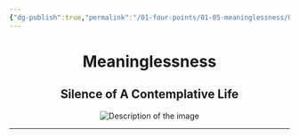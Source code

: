 ```yaml
---
{"dg-publish":true,"permalink":"/01-four-points/01-05-meaninglessness/01-05-01-meaninglessness/"}
---
```


<div style="text-align: center;">
    <h1>Meaninglessness</h1>
    <h2>Silence of A Contemplative Life</h2>
    <img src="https://i.imgur.com/hRarqLK_d.jpg?maxwidth=520&shape=thumb&fidelity=high" alt="Description of the image" style="max-width: 100%; height: auto;">
</div>
<hr>

